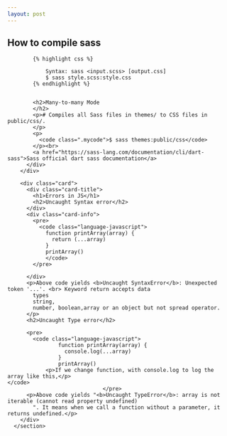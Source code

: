 ```yaml
---
layout: post
---
```


<section>
        <div class="card">
          <div class="card-title">
            <h2>How to compile sass</h2>
          </div>
          <div class="card-info">

            {% highlight css %}

                Syntax: sass <input.scss> [output.css]
                $ sass style.scss:style.css
            {% endhighlight %}


            <h2>Many-to-many Mode
            </h2>
            <p>​# Compiles all Sass files in themes/ to CSS files in public/css/.
            </p>
            <p>
              <code class=".mycode">$ sass themes:public/css</code>
            </p><br>
            <a href="https://sass-lang.com/documentation/cli/dart-sass">Sass official dart sass documentation</a>
          </div>
        </div>

        <div class="card">
          <div class="card-title">
            <h1>Errors in JS</h1>
            <h2>Uncaught Syntax error</h2>
          </div>
          <div class="card-info">
            <pre>
              <code class="language-javascript">
                function printArray(array) {
                  return (...array)
                }
                printArray()
                </code>
            </pre>

          </div>
          <p>Above code yields <b>Uncaught SyntaxError</b>: Unexpected token '...'. <br> Keyword return accepts data
            types
            string,
            number, boolean,array or an object but not spread operator.
          </p>
          <h2>Uncaught Type error</h2>

          <pre>
            <code class="language-javascript">
                    function printArray(array) {
                      console.log(...array)
                    }
                    printArray()
                <p>If we change function, with console.log to log the array like this,</p>                                                 </code>
                                  </pre>
          <p>Above code yields "<b>Uncaught TypeError</b>: array is not iterable (cannot read property undefined)
            ". It means when we call a function without a parameter, it returns undefined.</p>
        </div>
      </section>
